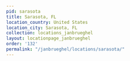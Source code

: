 ```yaml
---
pid: sarasota
title: Sarasota, FL
location_country: United States
location_city: Sarasota, FL
collection: locations_janbrueghel
layout: locationpage_janbrueghel
order: '132'
permalink: "/janbrueghel/locations/sarasota/"
---
```

